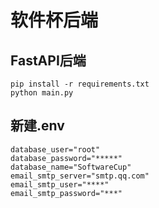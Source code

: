 # 软件杯后端

## FastAPI后端
```shell
pip install -r requirements.txt
python main.py
```
## 新建.env
```shell
database_user="root"
database_password="*****"
database_name="SoftwareCup"
email_smtp_server="smtp.qq.com"
email_smtp_user="****"
email_smtp_password="***"
```